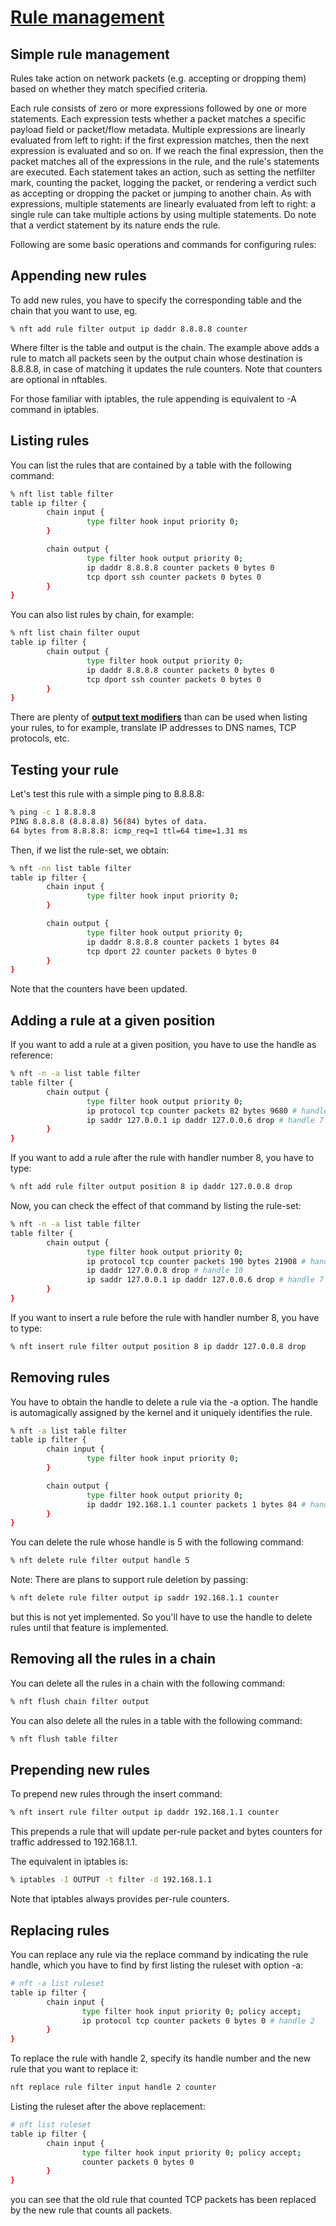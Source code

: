 # **[Rule management](https://wiki.nftables.org/wiki-nftables/index.php/Simple_rule_management)**

## Simple rule management

Rules take action on network packets (e.g. accepting or dropping them) based on whether they match specified criteria.

Each rule consists of zero or more expressions followed by one or more statements. Each expression tests whether a packet matches a specific payload field or packet/flow metadata. Multiple expressions are linearly evaluated from left to right: if the first expression matches, then the next expression is evaluated and so on. If we reach the final expression, then the packet matches all of the expressions in the rule, and the rule's statements are executed. Each statement takes an action, such as setting the netfilter mark, counting the packet, logging the packet, or rendering a verdict such as accepting or dropping the packet or jumping to another chain. As with expressions, multiple statements are linearly evaluated from left to right: a single rule can take multiple actions by using multiple statements. Do note that a verdict statement by its nature ends the rule.

Following are some basic operations and commands for configuring rules:

## Appending new rules

To add new rules, you have to specify the corresponding table and the chain that you want to use, eg.

```% nft add rule filter output ip daddr 8.8.8.8 counter```

Where filter is the table and output is the chain. The example above adds a rule to match all packets seen by the output chain whose destination is 8.8.8.8, in case of matching it updates the rule counters. Note that counters are optional in nftables.

For those familiar with iptables, the rule appending is equivalent to -A command in iptables.

## Listing rules

You can list the rules that are contained by a table with the following command:

```bash
% nft list table filter
table ip filter {
        chain input {
                 type filter hook input priority 0;
        }

        chain output {
                 type filter hook output priority 0;
                 ip daddr 8.8.8.8 counter packets 0 bytes 0
                 tcp dport ssh counter packets 0 bytes 0
        }
}
```

You can also list rules by chain, for example:

```bash
% nft list chain filter ouput
table ip filter {
        chain output {
                 type filter hook output priority 0;
                 ip daddr 8.8.8.8 counter packets 0 bytes 0
                 tcp dport ssh counter packets 0 bytes 0
        }
}
```

There are plenty of **[output text modifiers](https://wiki.nftables.org/wiki-nftables/index.php/Output_text_modifiers)** than can be used when listing your rules, to for example, translate IP addresses to DNS names, TCP protocols, etc.

## Testing your rule

Let's test this rule with a simple ping to 8.8.8.8:

```bash
% ping -c 1 8.8.8.8
PING 8.8.8.8 (8.8.8.8) 56(84) bytes of data.
64 bytes from 8.8.8.8: icmp_req=1 ttl=64 time=1.31 ms
```

Then, if we list the rule-set, we obtain:

```bash
% nft -nn list table filter
table ip filter {
        chain input {
                 type filter hook input priority 0;
        }

        chain output {
                 type filter hook output priority 0;
                 ip daddr 8.8.8.8 counter packets 1 bytes 84
                 tcp dport 22 counter packets 0 bytes 0
        }
}
```

Note that the counters have been updated.

## Adding a rule at a given position

If you want to add a rule at a given position, you have to use the handle as reference:

```bash
% nft -n -a list table filter
table filter {
        chain output {
                 type filter hook output priority 0;
                 ip protocol tcp counter packets 82 bytes 9680 # handle 8
                 ip saddr 127.0.0.1 ip daddr 127.0.0.6 drop # handle 7
        }
}
```

If you want to add a rule after the rule with handler number 8, you have to type:

```bash
% nft add rule filter output position 8 ip daddr 127.0.0.8 drop
```

Now, you can check the effect of that command by listing the rule-set:

```bash
% nft -n -a list table filter
table filter {
        chain output {
                 type filter hook output priority 0;
                 ip protocol tcp counter packets 190 bytes 21908 # handle 8
                 ip daddr 127.0.0.8 drop # handle 10
                 ip saddr 127.0.0.1 ip daddr 127.0.0.6 drop # handle 7
        }
}
```

If you want to insert a rule before the rule with handler number 8, you have to type:

```bash
% nft insert rule filter output position 8 ip daddr 127.0.0.8 drop
```

## Removing rules

You have to obtain the handle to delete a rule via the -a option. The handle is automagically assigned by the kernel and it uniquely identifies the rule.

```bash
% nft -a list table filter
table ip filter {
        chain input {
                 type filter hook input priority 0;
        }

        chain output {
                 type filter hook output priority 0;
                 ip daddr 192.168.1.1 counter packets 1 bytes 84 # handle 5
        }
}
```

You can delete the rule whose handle is 5 with the following command:

```bash
% nft delete rule filter output handle 5
```

Note: There are plans to support rule deletion by passing:

```bash
% nft delete rule filter output ip saddr 192.168.1.1 counter
```

but this is not yet implemented. So you'll have to use the handle to delete rules until that feature is implemented.

## Removing all the rules in a chain

You can delete all the rules in a chain with the following command:

```bash
% nft flush chain filter output
```

You can also delete all the rules in a table with the following command:

```bash
% nft flush table filter
```

## Prepending new rules

To prepend new rules through the insert command:

```bash
% nft insert rule filter output ip daddr 192.168.1.1 counter
```

This prepends a rule that will update per-rule packet and bytes counters for traffic addressed to 192.168.1.1.

The equivalent in iptables is:

```bash
% iptables -I OUTPUT -t filter -d 192.168.1.1
```

Note that iptables always provides per-rule counters.

## Replacing rules

You can replace any rule via the replace command by indicating the rule handle, which you have to find by first listing the ruleset with option -a:

```bash
# nft -a list ruleset
table ip filter {
        chain input {
                type filter hook input priority 0; policy accept;
                ip protocol tcp counter packets 0 bytes 0 # handle 2
        }
}
```

To replace the rule with handle 2, specify its handle number and the new rule that you want to replace it:

```bash
nft replace rule filter input handle 2 counter
```

Listing the ruleset after the above replacement:

```bash
# nft list ruleset
table ip filter {
        chain input {
                type filter hook input priority 0; policy accept;
                counter packets 0 bytes 0 
        }
}
```

you can see that the old rule that counted TCP packets has been replaced by the new rule that counts all packets.
